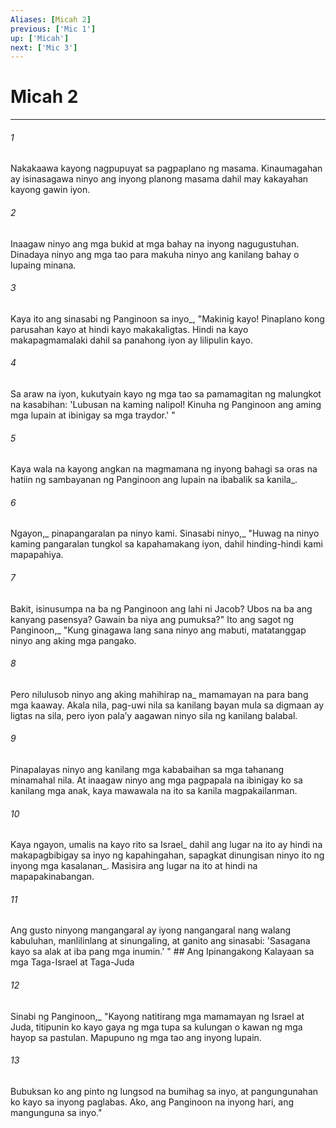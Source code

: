 ```yaml
---
Aliases: [Micah 2]
previous: ['Mic 1']
up: ['Micah']
next: ['Mic 3']
---
```

# Micah 2

***






















###### 1 










Nakakaawa kayong nagpupuyat sa pagpaplano ng masama. Kinaumagahan ay isinasagawa ninyo ang inyong planong masama dahil may kakayahan kayong gawin iyon. 





















###### 2 










Inaagaw ninyo ang mga bukid at mga bahay na inyong nagugustuhan. Dinadaya ninyo ang mga tao para makuha ninyo ang kanilang bahay o lupaing minana. 





















###### 3 










Kaya ito ang sinasabi ng Panginoon sa inyo_, "Makinig kayo! Pinaplano kong parusahan kayo at hindi kayo makakaligtas. Hindi na kayo makapagmamalaki dahil sa panahong iyon ay lilipulin kayo. 





















###### 4 










Sa araw na iyon, kukutyain kayo ng mga tao sa pamamagitan ng malungkot na kasabihan: 'Lubusan na kaming nalipol! Kinuha ng Panginoon ang aming mga lupain at ibinigay sa mga traydor.' " 





















###### 5 










Kaya wala na kayong angkan na magmamana ng inyong bahagi sa oras na hatiin ng sambayanan ng Panginoon ang lupain na ibabalik sa kanila_. 





















###### 6 










Ngayon,_ pinapangaralan pa ninyo kami. Sinasabi ninyo,_ "Huwag na ninyo kaming pangaralan tungkol sa kapahamakang iyon, dahil hinding-hindi kami mapapahiya. 





















###### 7 










Bakit, isinusumpa na ba ng Panginoon ang lahi ni Jacob? Ubos na ba ang kanyang pasensya? Gawain ba niya ang pumuksa?" Ito ang sagot ng Panginoon,_ "Kung ginagawa lang sana ninyo ang mabuti, matatanggap ninyo ang aking mga pangako. 





















###### 8 










Pero nilulusob ninyo ang aking mahihirap na_ mamamayan na para bang mga kaaway. Akala nila, pag-uwi nila sa kanilang bayan mula sa digmaan ay ligtas na sila, pero iyon palaʼy aagawan ninyo sila ng kanilang balabal. 





















###### 9 










Pinapalayas ninyo ang kanilang mga kababaihan sa mga tahanang minamahal nila. At inaagaw ninyo ang mga pagpapala na ibinigay ko sa kanilang mga anak, kaya mawawala na ito sa kanila magpakailanman. 





















###### 10 










Kaya ngayon, umalis na kayo rito sa Israel_ dahil ang lugar na ito ay hindi na makapagbibigay sa inyo ng kapahingahan, sapagkat dinungisan ninyo ito ng inyong mga kasalanan_. Masisira ang lugar na ito at hindi na mapapakinabangan. 





















###### 11 










Ang gusto ninyong mangangaral ay iyong nangangaral nang walang kabuluhan, manlilinlang at sinungaling, at ganito ang sinasabi: 'Sasagana kayo sa alak at iba pang mga inumin.' " ## Ang Ipinangakong Kalayaan sa mga Taga-Israel at Taga-Juda 





















###### 12 










Sinabi ng Panginoon,_ "Kayong natitirang mga mamamayan ng Israel at Juda, titipunin ko kayo gaya ng mga tupa sa kulungan o kawan ng mga hayop sa pastulan. Mapupuno ng mga tao ang inyong lupain. 





















###### 13 










Bubuksan ko ang pinto ng lungsod na bumihag sa inyo, at pangungunahan ko kayo sa inyong paglabas. Ako, ang Panginoon na inyong hari, ang mangunguna sa inyo."
